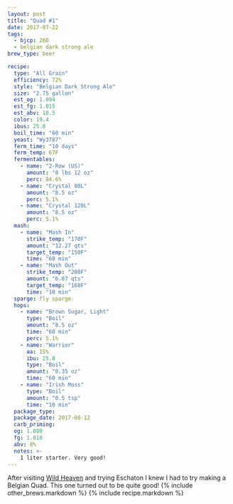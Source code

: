 ```yaml
---
layout: post
title: "Quad #1"
date: 2017-07-22
tags:
  - bjcp: 26D
  - belgian dark strong ale
brew_type: beer

recipe:
  type: "All Grain"
  efficiency: 72%
  style: "Belgian Dark Strong Ale"
  size: "2.75 gallon"
  est_og: 1.094
  est_fg: 1.015
  est_abv: 10.5
  color: 19.4
  ibus: 25.8
  boil_time: "60 min"
  yeast: "Wy3787"
  ferm_time: "10 days"
  ferm_temp: 67F
  fermentables:
    - name: "2-Row (US)"
      amount: "8 lbs 12 oz"
      perc: 84.6%
    - name: "Crystal 80L"
      amount: "8.5 oz"
      perc: 5.1%
    - name: "Crystal 120L"
      amount: "8.5 oz"
      perc: 5.1%
  mash:
    - name: "Mash In"
      strike_temp: "170F"
      amount: "12.27 qts"
      target_temp: "150F"
      time: "60 min"
    - name: "Mash Out"
      strike_temp: "208F"
      amount: "6.87 qts"
      target_temp: "168F"
      time: "10 min"
  sparge: fly sparge
  hops:
    - name: "Brown Sugar, Light"
      type: "Boil"
      amount: "8.5 oz"
      time: "60 min"
      perc: 5.1%
    - name: "Warrior"
      aa: 15%
      ibu: 25.8
      type: "Boil"
      amount: "0.35 oz"
      time: "60 min"
    - name: "Irish Moss"
      type: "Boil"
      amount: "0.5 tsp"
      time: "10 min"
  package_type: 
  package_date: 2017-08-12
  carb_priming: 
  og: 1.080
  fg: 1.018
  abv: 8%
  notes: >-
    1 liter starter. Very good!
---
```

After visiting [Wild Heaven](https://wildheavenbeer.com) and trying Eschaton I knew I had to try making a Belgian Quad. This one turned out to be quite good!
{% include other_brews.markdown %}
{% include recipe.markdown %}
